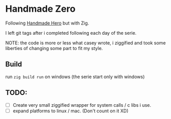 # Handmade Zero
Following [Handmade Hero](https://mollyrocket.com/#handmade) but with Zig.

I left git tags after i completed following each day of the serie.

NOTE: the code is more or less what casey wrote, i ziggified and took some liberties of changing some part to fit my style.

## Build
run `zig build run` on windows (the serie start only with windows)

## TODO:
- [ ] Create very small ziggified wrapper for system calls / c libs i use.
- [ ] expand platforms to linux / mac. (Don't count on it XD)